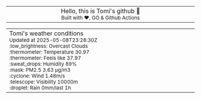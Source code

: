 
<div align="center">
<table>
<tbody>
<td align="center">
<img width="2000" height="0"><br>
Hello, this is Tomi's github 👋<br>
<sup>Built with ❤️, GO & Github Actions</sup><br>
<img width="2000" height="0">
</td>
</tbody>
</table>
</div>
<table>
<tbody>
<td align="left">
<img width="2000" height="0"><br>
Tomi's weather conditions<br>
<sup>Updated at 2025-05-08T23:28:30Z</sup><br>
<sup>:low_brightness: Overcast Clouds</sup><br>
<sup>:thermometer: Temperature 30.97 </sup><br>
<sup>:thermometer: Feels like 37.97</sup><br>
<sup>:sweat_drops: Humidity 89%</sup><br>
<sup>:mask: PM2.5 3.63 μg/m3</sup><br>
<sup>:cyclone: Wind 1.48m/s </sup><br>
<sup>:telescope: Visibility 10000m </sup><br>
<sup>:droplet: Rain 0mm/last 1h </sup><br>
<img width="2000" height="0">
</td>
<td align="left">
<img width="2000" height="0"><br>
<br>
<img width="2000" height="0">
</td>
</tbody>
</table>
</div>
    